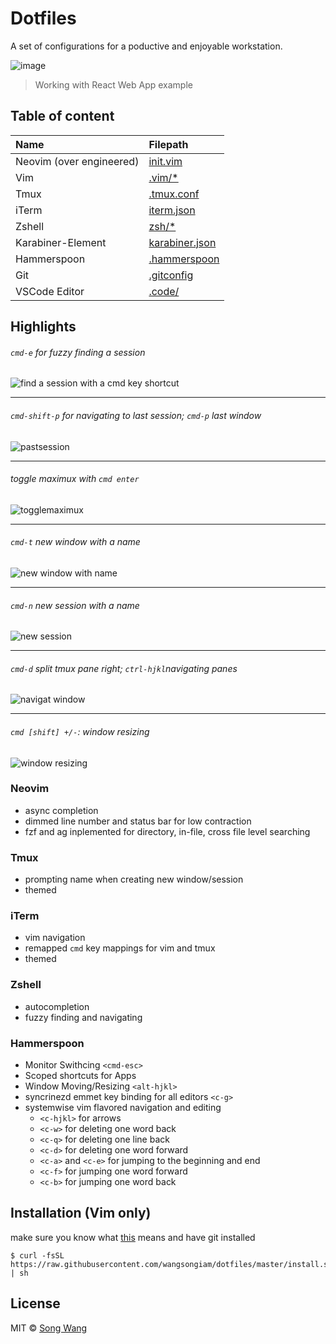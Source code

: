 # Dotfiles
A set of configurations for a poductive and enjoyable workstation.

![image](https://user-images.githubusercontent.com/19645990/30446751-0c6aa932-9958-11e7-9337-3d4efea9f2ad.png)
> Working with React Web App example

## Table of content

|  Name| Filepath |
|:--|:--|
| Neovim (over engineered) | [init.vim](./nvim/init.vim) |
| Vim | [.vim/*](./.vim/.vimrc) |
| Tmux | [.tmux.conf](./.tmux.conf) |
| iTerm | [iterm.json](./iterm.json) |
| Zshell | [zsh/*](./zshrc) |
| Karabiner-Element | [karabiner.json](./karabiner.json) |
| Hammerspoon | [.hammerspoon](./.hammerspoon/) |
| Git | [.gitconfig](./.gitconfig) |
| VSCode Editor |[.code/](./.code)  |

## Highlights
###### `cmd-e` for fuzzy finding a session
![find a session with a cmd key shortcut](https://cdn.rawgit.com/wangsongiam/dotfiles/c16e408d/demo/navi%20session.gif)
***
###### `cmd-shift-p` for navigating to last session; `cmd-p` last window
![pastsession](https://cdn.rawgit.com/wangsongiam/dotfiles/9c653ff5/demo/cmd-e.gif)


***
###### toggle maximux with `cmd enter`
![togglemaximux](https://user-images.githubusercontent.com/19645990/30446151-4e3a1002-9956-11e7-971c-ee5784e4bdd2.gif)

***
###### `cmd-t` new window with a name
![new window with name](https://cdn.rawgit.com/wangsongiam/dotfiles/c16e408d/demo/new%20window.gif)

***
###### `cmd-n` new session with a name
![new session](https://cdn.rawgit.com/wangsongiam/dotfiles/c16e408d/demo/new%20session.gif)

***
###### `cmd-d` split tmux pane right; `ctrl-hjkl`navigating panes
![navigat
window](https://user-images.githubusercontent.com/19645990/30446149-4e2d9b06-9956-11e7-9c19-079d97560f0f.gif)

***
###### `cmd [shift] +/-`: window resizing
![window resizing](https://cdn.rawgit.com/wangsongiam/dotfiles/8f92a1ea/demo/resizing.gif)

### Neovim
  * async completion
  * dimmed line number and status bar for low contraction
  * fzf and ag inplemented for directory, in-file, cross file level searching
### Tmux 
  * prompting name when creating new window/session
  * themed
### iTerm
  * vim navigation
  * remapped `cmd` key mappings for vim and tmux
  * themed
### Zshell
  * autocompletion
  * fuzzy finding and navigating
### Hammerspoon
  * Monitor Swithcing `<cmd-esc>`
  * Scoped shortcuts for Apps 
  * Window Moving/Resizing `<alt-hjkl>`
  * syncrinezd emmet key binding for all editors `<c-g>`
  * systemwise vim flavored navigation and editing
    * `<c-hjkl>` for arrows
    * `<c-w>` for deleting one word back
    * `<c-q>` for deleting one line back
    * `<c-d>` for deleting one word forward
    * `<c-a>` and `<c-e>` for jumping to the beginning and end
    * `<c-f>` for jumping one word forward
    * `<c-b>` for jumping one word back


## Installation (Vim only)
make sure you know what [this](https://github.com/wangsongiam/dotfiles/blob/master/install.sh) means and have git installed

```
$ curl -fsSL https://raw.githubusercontent.com/wangsongiam/dotfiles/master/install.sh | sh
```

## License
MIT © [Song Wang](https://songwang.io)
